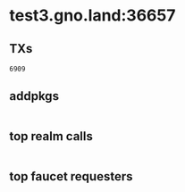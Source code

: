 # test3.gno.land:36657

## TXs
```
6909
```

## addpkgs
```
```

## top realm calls
```
```

## top faucet requesters
```
```

